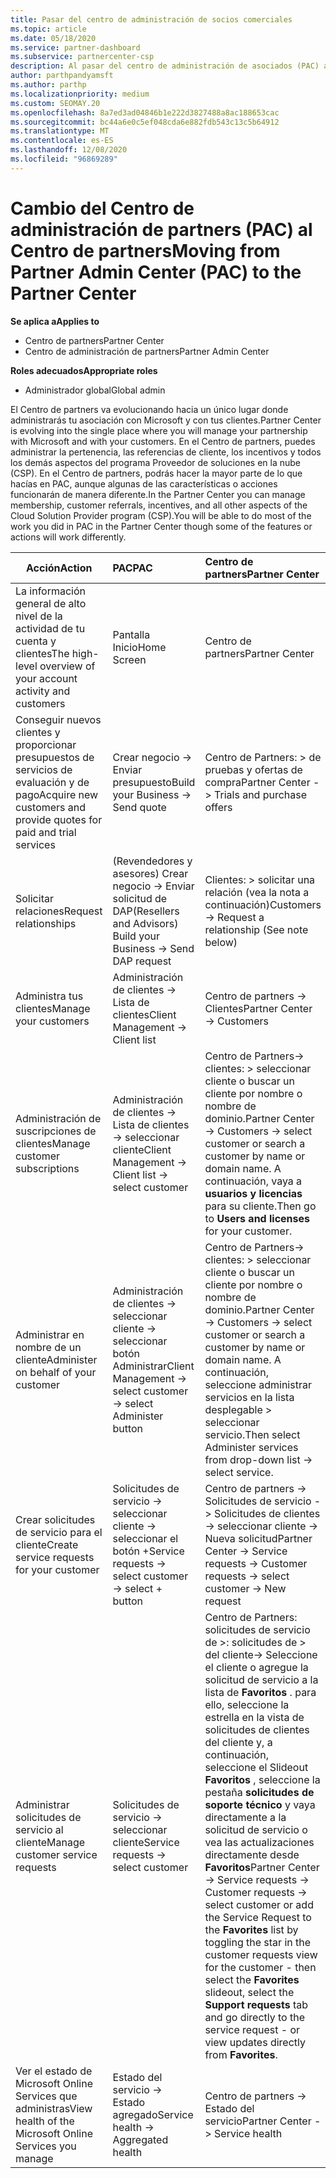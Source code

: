 ```yaml
---
title: Pasar del centro de administración de socios comerciales
ms.topic: article
ms.date: 05/18/2020
ms.service: partner-dashboard
ms.subservice: partnercenter-csp
description: Al pasar del centro de administración de asociados (PAC) al centro de Partners, aprenda a administrar la pertenencia a un programa CSP, las referencias de los clientes, los incentivos, etc.
author: parthpandyamsft
ms.author: parthp
ms.localizationpriority: medium
ms.custom: SEOMAY.20
ms.openlocfilehash: 8a7ed3ad04846b1e222d3827488a8ac188653cac
ms.sourcegitcommit: bc44a6e0c5ef048cda6e882fdb543c13c5b64912
ms.translationtype: MT
ms.contentlocale: es-ES
ms.lasthandoff: 12/08/2020
ms.locfileid: "96869289"
---
```

# <a name="moving-from-partner-admin-center-pac-to-the-partner-center"></a><span data-ttu-id="a02d2-103">Cambio del Centro de administración de partners (PAC) al Centro de partners</span><span class="sxs-lookup"><span data-stu-id="a02d2-103">Moving from Partner Admin Center (PAC) to the Partner Center</span></span>

<span data-ttu-id="a02d2-104">**Se aplica a**</span><span class="sxs-lookup"><span data-stu-id="a02d2-104">**Applies to**</span></span>
- <span data-ttu-id="a02d2-105">Centro de partners</span><span class="sxs-lookup"><span data-stu-id="a02d2-105">Partner Center</span></span>
- <span data-ttu-id="a02d2-106">Centro de administración de partners</span><span class="sxs-lookup"><span data-stu-id="a02d2-106">Partner Admin Center</span></span>

<span data-ttu-id="a02d2-107">**Roles adecuados**</span><span class="sxs-lookup"><span data-stu-id="a02d2-107">**Appropriate roles**</span></span>
- <span data-ttu-id="a02d2-108">Administrador global</span><span class="sxs-lookup"><span data-stu-id="a02d2-108">Global admin</span></span>

<span data-ttu-id="a02d2-109">El Centro de partners va evolucionando hacia un único lugar donde administrarás tu asociación con Microsoft y con tus clientes.</span><span class="sxs-lookup"><span data-stu-id="a02d2-109">Partner Center is evolving into the single place where you will manage your partnership with Microsoft and with your customers.</span></span> <span data-ttu-id="a02d2-110">En el Centro de partners, puedes administrar la pertenencia, las referencias de cliente, los incentivos y todos los demás aspectos del programa Proveedor de soluciones en la nube (CSP). En el Centro de partners, podrás hacer la mayor parte de lo que hacías en PAC, aunque algunas de las características o acciones funcionarán de manera diferente.</span><span class="sxs-lookup"><span data-stu-id="a02d2-110">In the Partner Center you can manage membership, customer referrals, incentives, and all other aspects of the Cloud Solution Provider program (CSP).You will be able to do most of the work you did in PAC in the Partner Center though some of the features or actions will work differently.</span></span>


|<span data-ttu-id="a02d2-111">**Acción**</span><span class="sxs-lookup"><span data-stu-id="a02d2-111">**Action**</span></span>   |<span data-ttu-id="a02d2-112">**PAC**</span><span class="sxs-lookup"><span data-stu-id="a02d2-112">**PAC**</span></span>   |<span data-ttu-id="a02d2-113">**Centro de partners**</span><span class="sxs-lookup"><span data-stu-id="a02d2-113">**Partner Center**</span></span>   |
|--------------|:--------------|:---------------|
|<span data-ttu-id="a02d2-114">La información general de alto nivel de la actividad de tu cuenta y clientes</span><span class="sxs-lookup"><span data-stu-id="a02d2-114">The high-level overview of your account activity and customers</span></span>|<span data-ttu-id="a02d2-115">Pantalla Inicio</span><span class="sxs-lookup"><span data-stu-id="a02d2-115">Home Screen</span></span>|<span data-ttu-id="a02d2-116">Centro de partners</span><span class="sxs-lookup"><span data-stu-id="a02d2-116">Partner Center</span></span>|
|<span data-ttu-id="a02d2-117">Conseguir nuevos clientes y proporcionar presupuestos de servicios de evaluación y de pago</span><span class="sxs-lookup"><span data-stu-id="a02d2-117">Acquire new customers and provide quotes for paid and trial services</span></span>|<span data-ttu-id="a02d2-118">Crear negocio -> Enviar presupuesto</span><span class="sxs-lookup"><span data-stu-id="a02d2-118">Build your Business -> Send quote</span></span>|<span data-ttu-id="a02d2-119">Centro de Partners: > de pruebas y ofertas de compra</span><span class="sxs-lookup"><span data-stu-id="a02d2-119">Partner Center -> Trials and purchase offers</span></span> |
|<span data-ttu-id="a02d2-120">Solicitar relaciones</span><span class="sxs-lookup"><span data-stu-id="a02d2-120">Request relationships</span></span>|<span data-ttu-id="a02d2-121">(Revendedores y asesores) Crear negocio -> Enviar solicitud de DAP</span><span class="sxs-lookup"><span data-stu-id="a02d2-121">(Resellers and Advisors) Build your Business -> Send DAP request</span></span>|<span data-ttu-id="a02d2-122">Clientes: > solicitar una relación (vea la nota a continuación)</span><span class="sxs-lookup"><span data-stu-id="a02d2-122">Customers -> Request a relationship (See note below)</span></span>|
|<span data-ttu-id="a02d2-123">Administra tus clientes</span><span class="sxs-lookup"><span data-stu-id="a02d2-123">Manage your customers</span></span>|<span data-ttu-id="a02d2-124">Administración de clientes -> Lista de clientes</span><span class="sxs-lookup"><span data-stu-id="a02d2-124">Client Management -> Client list</span></span>|<span data-ttu-id="a02d2-125">Centro de partners -> Clientes</span><span class="sxs-lookup"><span data-stu-id="a02d2-125">Partner Center -> Customers</span></span>|
|<span data-ttu-id="a02d2-126">Administración de suscripciones de clientes</span><span class="sxs-lookup"><span data-stu-id="a02d2-126">Manage customer subscriptions</span></span>|<span data-ttu-id="a02d2-127">Administración de clientes -> Lista de clientes -> seleccionar cliente</span><span class="sxs-lookup"><span data-stu-id="a02d2-127">Client Management -> Client list -> select customer</span></span>|<span data-ttu-id="a02d2-128">Centro de Partners-> clientes: > seleccionar cliente o buscar un cliente por nombre o nombre de dominio.</span><span class="sxs-lookup"><span data-stu-id="a02d2-128">Partner Center -> Customers -> select customer or search a customer by name or domain name.</span></span> <span data-ttu-id="a02d2-129">A continuación, vaya a **usuarios y licencias** para su cliente.</span><span class="sxs-lookup"><span data-stu-id="a02d2-129">Then go  to **Users and licenses** for your customer.</span></span>|
|<span data-ttu-id="a02d2-130">Administrar en nombre de un cliente</span><span class="sxs-lookup"><span data-stu-id="a02d2-130">Administer on behalf of your customer</span></span>|<span data-ttu-id="a02d2-131">Administración de clientes -> seleccionar cliente -> seleccionar botón Administrar</span><span class="sxs-lookup"><span data-stu-id="a02d2-131">Client Management -> select customer -> select Administer button</span></span>|<span data-ttu-id="a02d2-132">Centro de Partners-> clientes: > seleccionar cliente o buscar un cliente por nombre o nombre de dominio.</span><span class="sxs-lookup"><span data-stu-id="a02d2-132">Partner Center -> Customers -> select customer or search a customer by name or domain name.</span></span> <span data-ttu-id="a02d2-133">A continuación, seleccione administrar servicios en la lista desplegable > seleccionar servicio.</span><span class="sxs-lookup"><span data-stu-id="a02d2-133">Then select Administer services from drop-down list -> select service.</span></span>|
|<span data-ttu-id="a02d2-134">Crear solicitudes de servicio para el cliente</span><span class="sxs-lookup"><span data-stu-id="a02d2-134">Create service requests for your customer</span></span>|<span data-ttu-id="a02d2-135">Solicitudes de servicio -> seleccionar cliente -> seleccionar el botón +</span><span class="sxs-lookup"><span data-stu-id="a02d2-135">Service requests -> select customer -> select + button</span></span> | <span data-ttu-id="a02d2-136">Centro de partners -> Solicitudes de servicio -> Solicitudes de clientes -> seleccionar cliente -> Nueva solicitud</span><span class="sxs-lookup"><span data-stu-id="a02d2-136">Partner Center -> Service requests -> Customer requests -> select customer -> New request</span></span>|
|<span data-ttu-id="a02d2-137">Administrar solicitudes de servicio al cliente</span><span class="sxs-lookup"><span data-stu-id="a02d2-137">Manage customer service requests</span></span>| <span data-ttu-id="a02d2-138">Solicitudes de servicio -> seleccionar cliente</span><span class="sxs-lookup"><span data-stu-id="a02d2-138">Service requests -> select customer</span></span>|<span data-ttu-id="a02d2-139">Centro de Partners: solicitudes de servicio de >: solicitudes de > del cliente-> Seleccione el cliente o agregue la solicitud de servicio a la lista de **Favoritos** . para ello, seleccione la estrella en la vista de solicitudes de clientes del cliente y, a continuación, seleccione el Slideout **Favoritos** , seleccione la pestaña **solicitudes de soporte técnico** y vaya directamente a la solicitud de servicio o vea las actualizaciones directamente desde **Favoritos**</span><span class="sxs-lookup"><span data-stu-id="a02d2-139">Partner Center -> Service requests -> Customer requests -> select customer or add the Service Request to the **Favorites** list by toggling the star in the customer requests view for the customer - then select the **Favorites** slideout, select the **Support requests** tab and go directly to the service request - or view updates directly from **Favorites**.</span></span>|
|<span data-ttu-id="a02d2-140">Ver el estado de Microsoft Online Services que administras</span><span class="sxs-lookup"><span data-stu-id="a02d2-140">View health of the Microsoft Online Services you manage</span></span>|<span data-ttu-id="a02d2-141">Estado del servicio -> Estado agregado</span><span class="sxs-lookup"><span data-stu-id="a02d2-141">Service health -> Aggregated health</span></span>|<span data-ttu-id="a02d2-142">Centro de partners -> Estado del servicio</span><span class="sxs-lookup"><span data-stu-id="a02d2-142">Partner Center -> Service health</span></span>|
